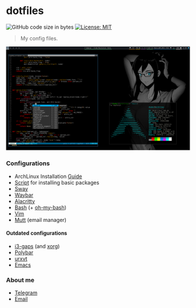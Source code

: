 # dotfiles
![GitHub code size in bytes](https://img.shields.io/github/languages/code-size/dsuhoi/dotfiles)
[![License: MIT](https://img.shields.io/badge/License-MIT-yellow.svg)](https://github.com/dsuhoi/dotfiles/blob/main/LICENSE)

> My config files.
>
![image](doc/desktop.png)

### Configurations
- ArchLinux Installation [Guide](arch_install.md)
- [Script](install.sh) for installing basic packages
- [Sway](sway/config)
- [Waybar](waybar/)
- [Alacritty](alacritty/alacritty.yml)
- [Bash](.bashrc) (+ [oh-my-bash](https://github.com/ohmybash/oh-my-bash))
- [Vim](vim/)
- [Mutt](mutt/) (email manager)

#### Outdated configurations
- [i3-gaps](i3/config) (and [xorg](.xinitrc))
- [Polybar](polybar/)
- [urxvt](urxvt/.Xdefaults)
- [Emacs](emacs/.emacs)

### About me
- [Telegram](https://t.me/dsuh0i)
- [Email](mailto:dsuh0i.h8@gmail.com)
